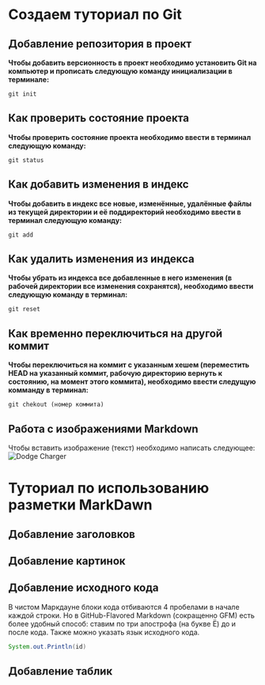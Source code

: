 # Создаем туториал по Git

## Добавление репозитория в проект

**Чтобы добавить версионность в проект необходимо установить Git на компьютер и прописать следующую команду инициализации в терминале:**
```
git init
```
## Как проверить состояние проекта

**Чтобы проверить состояние проекта необходимо ввести в терминал следующую команду:**
```
git status
```
## Как добавить изменения в индекс

**Чтобы добавить в индекс все новые, изменённые, удалённые файлы из текущей директории и её поддиректорий необходимо ввести в терминал следующую команду:**
```
git add
```
## Как удалить изменения из индекса

**Чтобы убрать из индекса все добавленные в него изменения (в рабочей директории все изменения сохранятся), необходимо ввести следующую команду в терминал:**
```
git reset
```
## Как временно переключиться на другой коммит

**Чтобы переключиться на коммит с указанным хешем (переместить HEAD на указанный коммит, рабочую директорию вернуть к состоянию, на момент этого коммита), необходимо ввести следущую комманду в терминал:**
```
git chekout (номер коммита)
```
## **Работа с изображениями Markdown**
Чтобы вставить изображение (текст) необходимо написать следующее:
![Dodge Charger](1667512818_32-sportishka-com-p-mashina-vin-dizelya-pinterest-34.jpg) 

# Туториал по использованию разметки MarkDawn

## Добавление заголовков




## Добавление картинок



## Добавление исходного кода

В чистом Маркдауне блоки кода отбиваются 4 пробелами в начале
каждой строки.
Но в GitHub-Flavored Markdown (сокращенно GFM) есть более
удобный способ: ставим по три апострофа (на букве Ё) до и после
кода. Также можно указать язык исходного кода.

```Java
System.out.Println(id)
```


## Добавление таблик